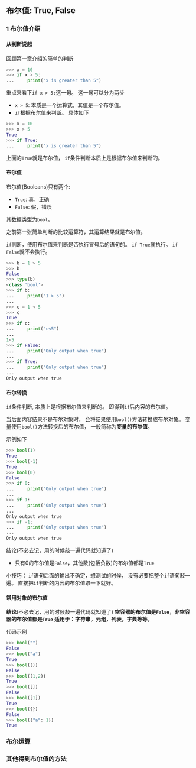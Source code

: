 ## 布尔值: True, False

### 1 布尔值介绍
#### 从判断说起
回顾第一章介绍的简单的判断
```python
>>> x = 10
>>> if x > 5:
...     print("x is greater than 5")
```

重点来看下`if x > 5:`这一句。
这一句可以分为两步
- `x > 5`: 本质是一个运算式，其值是一个布尔值。
- `if`根据布尔值来判断。
具体如下
```python
>>> x = 10
>>> x > 5
True
>>> if True:
...     print("x is greater than 5")
```

上面的`True`就是布尔值，
`if`条件判断本质上是根据布尔值来判断的。

#### 布尔值
布尔值(Booleans)只有两个:
- `True`: 真，正确
- `False`: 假，错误

其数据类型为`bool`。

之前第一张简单判断的比较运算符，其运算结果就是布尔值。

`if`判断，使用布尔值来判断是否执行冒号后的语句的。
`if True`就执行。
`if False`就不会执行。

```python
>>> b = 1 > 5
>>> b
False
>>> type(b)
<class 'bool'>
>>> if b:
...     print("1 > 5")
...
>>> c = 1 < 5
>>> c
True
>>> if c:
... 	print("c<5")
...
1<5
>>> if False:
... 	print("Only output when true")
...
>>> if True:
... 	print("Only output when true")
...
Only output when true
```

#### 布尔转换
`if`条件判断, 本质上是根据布尔值来判断的。
即得到`if`后内容的布尔值。

当后面内容结果不是布尔对象时，
会将结果使用`bool()`方法转换成布尔对象。
变量使用`bool()`方法转换后的布尔值，
一般简称为**变量的布尔值**。

示例如下
```python
>>> bool(1)
True
>>> bool(-1)
True
>>> bool(0)
False
>>> if 0:
... 	print("Only output when true")
...
>>> if 1:
... 	print("Only output when true")
...
Only output when true
>>> if -1:
... 	print("Only output when true")
...
Only output when true
```

结论(不必去记，用的时候敲一遍代码就知道了)
- 只有0的布尔值是`False`，其他数(包括负数)的布尔值都是`True`

小技巧：
`if`语句后面的输出不确定，想测试的时候，
没有必要把整个`if`语句敲一遍。
直接把`if`判断的内容的布尔值取一下就好。

#### 常用对象的布尔值
**结论**(不必去记，用的时候敲一遍代码就知道了)
**空容器的布尔值是`False`，非空容器的布尔值都是`True`**
**适用于：字符串，元组，列表，字典等等。**

代码示例
```python
>>> bool("")
False
>>> bool("a")
True
>>> bool(())
False
>>> bool((1,2))
True
>>> bool([])
False
>>> bool([1])
True
>>> bool({})
False
>>> bool({"a": 1})
True
```

### 布尔运算
### 其他得到布尔值的方法
